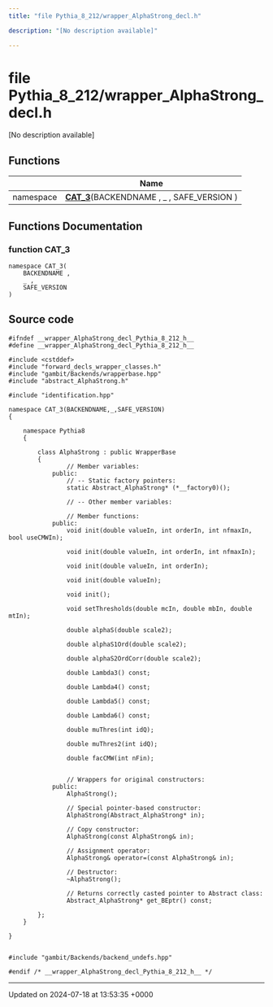 ```yaml
---
title: "file Pythia_8_212/wrapper_AlphaStrong_decl.h"

description: "[No description available]"

---
```


# file Pythia_8_212/wrapper_AlphaStrong_decl.h

[No description available]

## Functions

|                | Name           |
| -------------- | -------------- |
| namespace | **[CAT_3](/documentation/code/files/wrapper__alphastrong__decl_8h/#function-cat-3)**(BACKENDNAME , _ , SAFE_VERSION ) |


## Functions Documentation

### function CAT_3

```
namespace CAT_3(
    BACKENDNAME ,
    _ ,
    SAFE_VERSION 
)
```




## Source code

```
#ifndef __wrapper_AlphaStrong_decl_Pythia_8_212_h__
#define __wrapper_AlphaStrong_decl_Pythia_8_212_h__

#include <cstddef>
#include "forward_decls_wrapper_classes.h"
#include "gambit/Backends/wrapperbase.hpp"
#include "abstract_AlphaStrong.h"

#include "identification.hpp"

namespace CAT_3(BACKENDNAME,_,SAFE_VERSION)
{
    
    namespace Pythia8
    {
        
        class AlphaStrong : public WrapperBase
        {
                // Member variables: 
            public:
                // -- Static factory pointers: 
                static Abstract_AlphaStrong* (*__factory0)();
        
                // -- Other member variables: 
        
                // Member functions: 
            public:
                void init(double valueIn, int orderIn, int nfmaxIn, bool useCMWIn);
        
                void init(double valueIn, int orderIn, int nfmaxIn);
        
                void init(double valueIn, int orderIn);
        
                void init(double valueIn);
        
                void init();
        
                void setThresholds(double mcIn, double mbIn, double mtIn);
        
                double alphaS(double scale2);
        
                double alphaS1Ord(double scale2);
        
                double alphaS2OrdCorr(double scale2);
        
                double Lambda3() const;
        
                double Lambda4() const;
        
                double Lambda5() const;
        
                double Lambda6() const;
        
                double muThres(int idQ);
        
                double muThres2(int idQ);
        
                double facCMW(int nFin);
        
        
                // Wrappers for original constructors: 
            public:
                AlphaStrong();
        
                // Special pointer-based constructor: 
                AlphaStrong(Abstract_AlphaStrong* in);
        
                // Copy constructor: 
                AlphaStrong(const AlphaStrong& in);
        
                // Assignment operator: 
                AlphaStrong& operator=(const AlphaStrong& in);
        
                // Destructor: 
                ~AlphaStrong();
        
                // Returns correctly casted pointer to Abstract class: 
                Abstract_AlphaStrong* get_BEptr() const;
        
        };
    }
    
}


#include "gambit/Backends/backend_undefs.hpp"

#endif /* __wrapper_AlphaStrong_decl_Pythia_8_212_h__ */
```


-------------------------------

Updated on 2024-07-18 at 13:53:35 +0000
